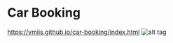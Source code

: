 # Car Booking

https://vmiis.github.io/car-booking/index.html
![alt tag](https://vmiis.github.io/images/structure2.png)
